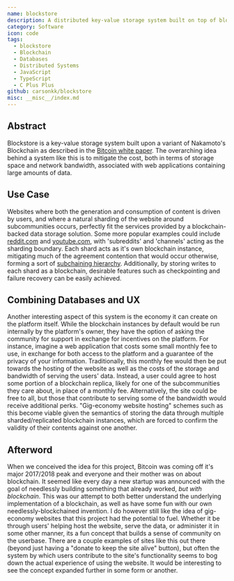```yaml
---
name: blockstore
description: A distributed key-value storage system built on top of blockchain technology
category: Software
icon: code
tags:
  - blockstore
  - Blockchain
  - Databases
  - Distributed Systems
  - JavaScript
  - TypeScript
  - C Plus Plus
github: carsonkk/blockstore
misc: __misc__/index.md
---
```


## Abstract

Blockstore is a key-value storage system built upon a variant of Nakamoto's Blockchain as described in the [Bitcoin white paper](https://bitcoin.org/bitcoin.pdf). The overarching idea behind a system like this is to mitigate the cost, both in terms of storage space and network bandwidth, associated with web applications containing large amounts of data.

## Use Case

Websites where both the generation and consumption of content is driven by users, and where a natural sharding of the website around subcommunities occurs, perfectly fit the services provided by a blockchain-backed data storage solution. Some more popular examples could include [reddit.com](https://www.reddit.com/) and [youtube.com](https://www.youtube.com/), with 'subreddits' and 'channels' acting as the sharding boundary. Each shard acts as it's own blockchain instance, mitigating much of the agreement contention that would occur otherwise, forming a sort of [subchaining hierarchy](https://www.bitcoinunlimited.info/resources/subchains.pdf). Additionally, by storing writes to each shard as a blockchain, desirable features such as checkpointing and failure recovery can be easily achieved.

## Combining Databases and UX

Another interesting aspect of this system is the economy it can create on the platform itself. While the blockchain instances by default would be run internally by the platform's owner, they have the option of asking the community for support in exchange for incentives on the platform. For instance, imagine a web application that costs some small monthly fee to use, in exchange for both access to the platform and a guarantee of the privacy of your information. Traditionally, this monthly fee would then be put towards the hosting of the website as well as the costs of the storage and bandwidth of serving the users' data. Instead, a user could agree to host some portion of a blockchain replica, likely for one of the subcommunities they care about, in place of a monthly fee. Alternatively, the site could be free to all, but those that contribute to serving some of the bandwidth would receive additional perks. "Gig-economy website hosting" schemes such as this become viable given the semantics of storing the data through multiple sharded/replicated blockchain instances, which are forced to confirm the validity of their contents against one another.

## Afterword

When we conceived the idea for this project, Bitcoin was coming off it's major 2017/2018 peak and everyone and their mother was on about blockchain. It seemed like every day a new startup was announced with the goal of needlessly building something that already worked, *but with blockchain*. This was our attempt to both better understand the underlying implementation of a blockchain, as well as have some fun with our own needlessly-blockchained invention. I do however still like the idea of gig-economy websites that this project had the potential to fuel. Whether it be through users' helping host the website, serve the data, or administer it in some other manner, its a fun concept that builds a sense of community on the userbase. There are a couple examples of sites like this out there (beyond just having a "donate to keep the site alive" button), but often the system by which users contribute to the site's functionality seems to bog down the actual experience of using the website. It would be interesting to see the concept expanded further in some form or another.